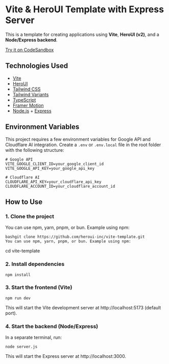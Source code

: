 # Vite & HeroUI Template with Express Server

This is a template for creating applications using **Vite**, **HeroUI (v2)**, and a **Node/Express backend**.

[Try it on CodeSandbox](https://githubbox.com/heroui-inc/vite-template)

## Technologies Used

- [Vite](https://vitejs.dev/guide/)
- [HeroUI](https://heroui.com)
- [Tailwind CSS](https://tailwindcss.com)
- [Tailwind Variants](https://tailwind-variants.org)
- [TypeScript](https://www.typescriptlang.org)
- [Framer Motion](https://www.framer.com/motion)
- [Node.js](https://nodejs.org/) + [Express](https://expressjs.com/)

## Environment Variables

This project requires a few environment variables for Google API and Cloudflare AI integration. Create a `.env` or `.env.local` file in the root folder with the following structure:

```env
# Google API
VITE_GOOGLE_CLIENT_ID=your_google_client_id
VITE_GOOGLE_API_KEY=your_google_api_key

# Cloudflare AI
CLOUDFLARE_API_KEY=your_cloudflare_api_key
CLOUDFLARE_ACCOUNT_ID=your_cloudflare_account_id
```


## How to Use
### 1. Clone the project

You can use npm, yarn, pnpm, or bun. Example using npm:
```
bashgit clone https://github.com/heroui-inc/vite-template.git
You can use npm, yarn, pnpm, or bun. Example using npm:
```
cd vite-template


### 2. Install dependencies

```
npm install
```

### 3. Start the frontend (Vite)
```
npm run dev
```

This will start the Vite development server at http://localhost:5173 (default port).

### 4. Start the backend (Node/Express)
In a separate terminal, run:
```
node server.js
```

This will start the Express server at http://localhost:3000.

